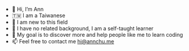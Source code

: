 - 👋 Hi, I’m Ann
- 🇹🇼 I am a Taiwanese
- 👶 I am new to this field
- 🌱 I have no related background, I am a self-taught learner
- 🎯 My goal is to discover more and help people like me to learn coding
- 📫 Feel free to contact me hi@annchu.me
